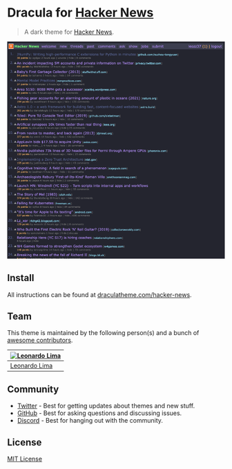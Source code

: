 # Dracula for [Hacker News](https://news.ycombinator.com/)

> A dark theme for [Hacker News](https://news.ycombinator.com/).

![Screenshot](./screenshot.png)

## Install

All instructions can be found at [draculatheme.com/hacker-news](https://draculatheme.com/hacker-news).

## Team

This theme is maintained by the following person(s) and a bunch of [awesome contributors](https://github.com/dracula/hacker-news/graphs/contributors).

| [![Leonardo Lima](https://github.com/leozz37.png?size=100)](https://github.com/leozz37) |
| --------------------------------------------------------------------------------------- |
| [Leonardo Lima](https://github.com/leozz37)                                             |

## Community

- [Twitter](https://twitter.com/draculatheme) - Best for getting updates about themes and new stuff.
- [GitHub](https://github.com/dracula/dracula-theme/discussions) - Best for asking questions and discussing issues.
- [Discord](https://draculatheme.com/discord-invite) - Best for hanging out with the community.

## License

[MIT License](./LICENSE)
